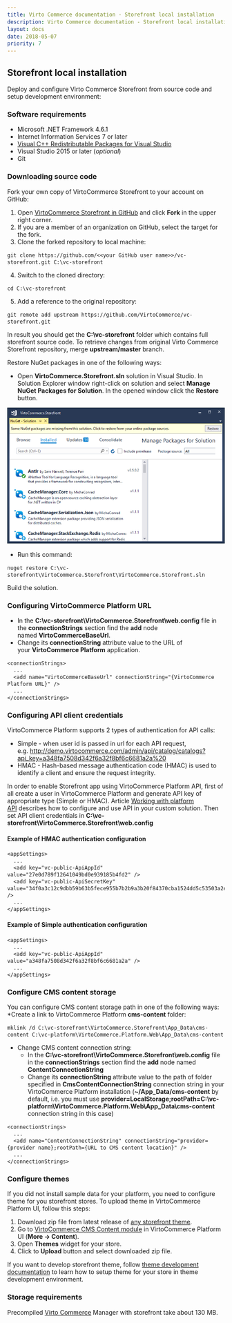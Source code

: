 ```yaml
---
title: Virto Commerce documentation - Storefront local installation
description: Virto Commerce documentation - Storefront local installation
layout: docs
date: 2018-05-07
priority: 7
---
```


## Storefront local installation

Deploy and configure Virto Commerce Storefront from source code and setup development environment:

### Software requirements

* Microsoft .NET Framework 4.6.1
* Internet Information Services 7 or later
* <a href="https://www.microsoft.com/en-us/download/details.aspx?id=40784" rel="nofollow">Visual C++ Redistributable Packages for Visual Studio</a>
* Visual Studio 2015 or later (*optional*)
* Git

### Downloading source code

Fork your own copy of VirtoCommerce Storefront to your account on GitHub:
1. Open <a href="https://github.com/VirtoCommerce/vc-storefront" rel="nofollow">VirtoCommerce Storefront in GitHub</a> and click **Fork** in the upper right corner.
2. If you are a member of an organization on GitHub, select the target for the fork.
3. Clone the forked repository to local machine:
```
git clone https://github.com/<<your GitHub user name>>/vc-storefront.git C:\vc-storefront
```
4. Switch to the cloned directory:
```
cd C:\vc-storefront
```
5. Add a reference to the original repository:
```
git remote add upstream https://github.com/VirtoCommerce/vc-storefront.git
```
In result you should get the **C:\vc-storefront** folder which contains full storefront source code.
To retrieve changes from original Virto Commerce Storefront repository, merge **upstream/master** branch.

Restore NuGet packages in one of the following ways:
* Open **VirtoCommerce.Storefront.sln** solution in Visual Studio. In Solution Explorer window right-click on solution and select **Manage NuGet Packages for Solution**. In the opened window click the **Restore** button.

![Restore NuGet packages for solution](./images/restore-packages-in-storefront.png "Restore NuGet packages for solution")

* Run this command:
```
nuget restore C:\vc-storefront\VirtoCommerce.Storefront\VirtoCommerce.Storefront.sln
```
Build the solution.

### Configuring VirtoCommerce Platform URL

* In the **C:\vc-storefront\VirtoCommerce.Storefront\web.config** file in the **connectionStrings** section find the **add** node named **VirtoCommerceBaseUrl**.
* Change its **connectionString** attribute value to the URL of your **VirtoCommerce Platform** application.

```
<connectionStrings>
  ...
  <add name="VirtoCommerceBaseUrl" connectionString="{VirtoCommerce Platform URL}" />
  ...
</connectionStrings>
```

### Configuring API client credentials

VirtoCommerce Platform supports 2 types of authentication for API calls:

* Simple - when user id is passed in url for each API request, e.g. http://demo.virtocommerce.com/admin/api/catalog/catalogs?api_key=a348fa7508d342f6a32f8bf6c6681a2a%20
* HMAC - Hash-based message authentication code (HMAC) is used to identify a client and ensure the request integrity.

In order to enable Storefront app using VirtoCommerce Platform API, first of all create a user in VirtoCommerce Platform and generate API key of appropriate type (Simple or HMAC). Article [Working with platform API](https://virtocommerce.com/docs/vc2devguide/development-scenarios/working-with-platform-api) describes how to configure and use API in your custom solution. Then set API client credentials in **C:\vc-storefront\VirtoCommerce.Storefront\web.config**

#### Example of HMAC authentication configuration

```
<appSettings>
  ...
  <add key="vc-public-ApiAppId" value="27e0d789f12641049bd0e939185b4fd2" />
  <add key="vc-public-ApiSecretKey" value="34f0a3c12c9dbb59b63b5fece955b7b2b9a3b20f84370cba1524dd5c53503a2e2cb733536ecf7ea1e77319a47084a3a2c9d94d36069a432ecc73b72aeba6ea78" />
  ...
</appSettings>
```

#### Example of Simple authentication configuration

```
<appSettings>
  ...
  <add key="vc-public-ApiAppId" value="a348fa7508d342f6a32f8bf6c6681a2a" />
  ...
</appSettings>
```

### Configure CMS content storage

You can configure CMS content storage path in one of the following ways:
*Create a link to VirtoCommerce Platform **cms-content** folder:
```
mklink /d C:\vc-storefront\VirtoCommerce.Storefront\App_Data\cms-content C:\vc-platform\VirtoCommerce.Platform.Web\App_Data\cms-content
```
* Change CMS content connection string:
  * In the **C:\vc-storefront\VirtoCommerce.Storefront\web.config** file in the **connectionStrings** section find the **add** node named **ContentConnectionString**
  * Change its **connectionString** attribute value to the path of folder specified in **CmsContentConnectionString** connection string in your VirtoCommerce Platform installation (**~/App_Data/cms-content** by default, i.e. you must use **provider=LocalStorage;rootPath=C:\vc-platform\VirtoCommerce.Platform.Web\App_Data\cms-content** connection string in this case)
```
<connectionStrings>
  ...
  <add name="ContentConnectionString" connectionString="provider={provider name};rootPath={URL to CMS content location}" />
  ...
</connectionStrings>
```

### Configure themes

If you did not install sample data for your platform, you need to configure theme for you storefront stores.
To upload theme in VirtoCommerce Platform UI, follow this steps:
1. Download zip file from latest release of [any storefront theme](apps/themes).
2. Go to [VirtoCommerce CMS Content module](https://virtocommerce.com/apps/extensions/virto-cms-module) in VirtoCommerce Platform UI (**More → Content**).
3. Open **Themes** widget for your store.
4. Click to **Upload** button and select downloaded zip file.

If you want to develop storefront theme, follow [theme development documentation](https://virtcommerce.com/docs/vc2devguide/working-with-storefront/theme-development) to learn how to setup theme for your store in theme development environment.

### Storage requirements

Precompiled <a class="crosslink" href="https://virtocommerce.com/b2b-ecommerce-platform" target="_blank">Virto Commerce</a> Manager with storefront take about 130 MB.